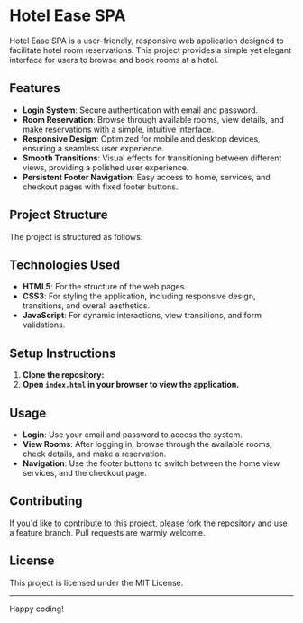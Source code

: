 # Hotel Ease SPA

Hotel Ease SPA is a user-friendly, responsive web application designed to facilitate hotel room reservations. This project provides a simple yet elegant interface for users to browse and book rooms at a hotel.

## Features

- **Login System**: Secure authentication with email and password.
- **Room Reservation**: Browse through available rooms, view details, and make reservations with a simple, intuitive interface.
- **Responsive Design**: Optimized for mobile and desktop devices, ensuring a seamless user experience.
- **Smooth Transitions**: Visual effects for transitioning between different views, providing a polished user experience.
- **Persistent Footer Navigation**: Easy access to home, services, and checkout pages with fixed footer buttons.

## Project Structure

The project is structured as follows:


## Technologies Used

- **HTML5**: For the structure of the web pages.
- **CSS3**: For styling the application, including responsive design, transitions, and overall aesthetics.
- **JavaScript**: For dynamic interactions, view transitions, and form validations.

## Setup Instructions

1. **Clone the repository:**
3. **Open `index.html` in your browser to view the application.**

## Usage

- **Login**: Use your email and password to access the system.
- **View Rooms**: After logging in, browse through the available rooms, check details, and make a reservation.
- **Navigation**: Use the footer buttons to switch between the home view, services, and the checkout page.

## Contributing

If you'd like to contribute to this project, please fork the repository and use a feature branch. Pull requests are warmly welcome.

## License

This project is licensed under the MIT License.

---

Happy coding!
